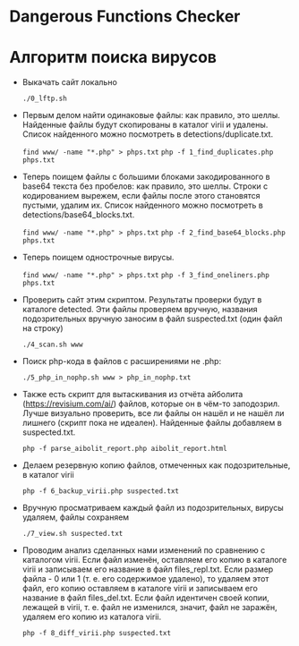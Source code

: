 # Dangerous Functions Checker


# Алгоритм поиска вирусов

* Выкачать сайт локально

	`./0_lftp.sh`

* Первым делом найти одинаковые файлы: как правило, это шеллы. Найденные файлы будут скопированы в каталог virii и удалены. Список найденного можно посмотреть в detections/duplicate.txt.

	`find www/ -name "*.php" > phps.txt`
	`php -f 1_find_duplicates.php phps.txt`

* Теперь поищем файлы с большими блоками закодированного в base64 текста без пробелов: как правило, это шеллы. Строки с кодированием вырежем, если файлы после этого становятся пустыми, удалим их. Список найденного можно посмотреть в detections/base64_blocks.txt.

	`find www/ -name "*.php" > phps.txt`
	`php -f 2_find_base64_blocks.php phps.txt`

* Теперь поищем однострочные вирусы.

	`find www/ -name "*.php" > phps.txt`
	`php -f 3_find_oneliners.php phps.txt`

* Проверить сайт этим скриптом. Результаты проверки будут в каталоге detected. Эти файлы проверяем вручную, названия подозрительных вручную заносим в файл suspected.txt (один файл на строку)

	`./4_scan.sh www`

* Поиск php-кода в файлов с расширениями не .php:

	`./5_php_in_nophp.sh www > php_in_nophp.txt`

* Также есть скрипт для вытаскивания из отчёта айболита  (https://revisium.com/ai/) файлов, которые он в чём-то заподозрил. Лучше визуально проверить, все ли файлы он нашёл и не нашёл ли лишнего (скрипт пока не идеален). Найденные файлы добавляем в suspected.txt.

	`php -f parse_aibolit_report.php aibolit_report.html`

* Делаем резервную копию файлов, отмеченных как подозрительные, в каталог virii

	`php -f 6_backup_virii.php suspected.txt`

* Вручную просматриваем каждый файл из подозрительных, вирусы удаляем, файлы сохраняем

	`./7_view.sh suspected.txt`

* Проводим анализ сделанных нами изменений по сравнению с каталогом virii. Если файл изменён, оставляем его копию в каталоге virii и записываем его название в файл files_repl.txt. Если размер файла - 0 или 1 (т. е. его содержимое удалено), то удаляем этот файл, его копию оставляем в каталоге virii и записываем его название в файл files_del.txt. Если файл идентичен своей копии, лежащей в virii, т. е. файл не изменился, значит, файл не заражён, удаляем его копию из каталога virii.

	`php -f 8_diff_virii.php suspected.txt`

